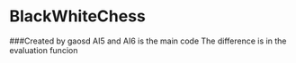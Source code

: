 # BlackWhiteChess
###Created by gaosd
AI5 and AI6 is the main code
The difference is in the evaluation funcion
